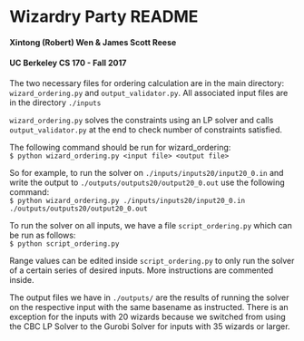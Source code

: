# Wizardry Party README #
#### Xintong (Robert) Wen & James Scott Reese 
#### UC Berkeley CS 170 - Fall 2017

The two necessary files for ordering calculation are in the main directory: `wizard_ordering.py` and `output_validator.py`.
All associated input files are in the directory `./inputs`

`wizard_ordering.py` solves the constraints using an LP solver and calls `output_validator.py` at the end to check number of constraints satisfied.

The following command should be run for wizard_ordering:  
`$ python wizard_ordering.py <input file> <output file>`

So for example, to run the solver on `./inputs/inputs20/input20_0.in` and write the output to `./outputs/outputs20/output20_0.out` use the following command:  
`$ python wizard_ordering.py ./inputs/inputs20/input20_0.in ./outputs/outputs20/output20_0.out`

To run the solver on all inputs, we have a file `script_ordering.py` which can be run as follows:  
`$ python script_ordering.py`  

Range values can be edited inside `script_ordering.py` to only run the solver of a certain series of desired inputs. More instructions are commented inside.

The output files we have in `./outputs/` are the results of running the solver on the respective input with the same basename as instructed. There is an exception for the inputs with 20 wizards because we switched from using the CBC LP Solver to the Gurobi Solver for inputs with 35 wizards or larger.

